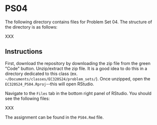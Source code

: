 # PS04

The following directory contains files for Problem Set 04. The structure of the directory is as follows:

XXX


## Instructions

First, download the repository by downloading the zip file from the green "Code" button. Unzip/extract the zip file. It is a good idea to do this in a directory dedicated to this class (ex. `~/Documents/classes/EC320S24/problem_sets/`). Once unzipped, open the `EC320S24_PS04.Rproj`--this will open RStudio.

Navigate to the `Files` tab in the bottom right panel of RStudio. You should see the following files:

XXX

The assignment can be found in the `PS04.Rmd` file. 
